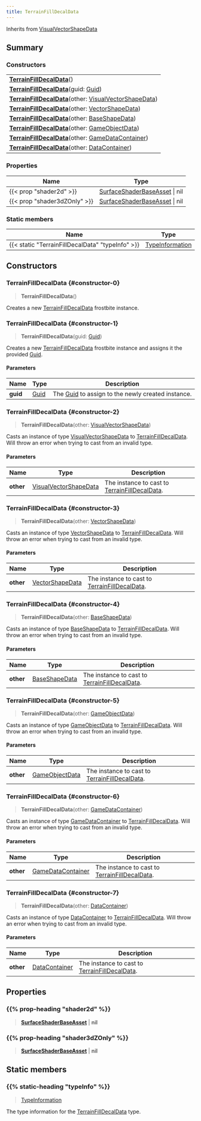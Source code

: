 ```yaml
---
title: TerrainFillDecalData
---
```


Inherits from 
[VisualVectorShapeData](/vext/ref/fb/visualvectorshapedata)

## Summary
### Constructors
| |
| ----------- |
| **[TerrainFillDecalData](#constructor-0)**() |
| **[TerrainFillDecalData](#constructor-1)**(guid: [Guid](/vext/ref/shared/class/guid)) |
| **[TerrainFillDecalData](#constructor-2)**(other: [VisualVectorShapeData](/vext/ref/fb/visualvectorshapedata)) |
| **[TerrainFillDecalData](#constructor-3)**(other: [VectorShapeData](/vext/ref/fb/vectorshapedata)) |
| **[TerrainFillDecalData](#constructor-4)**(other: [BaseShapeData](/vext/ref/fb/baseshapedata)) |
| **[TerrainFillDecalData](#constructor-5)**(other: [GameObjectData](/vext/ref/fb/gameobjectdata)) |
| **[TerrainFillDecalData](#constructor-6)**(other: [GameDataContainer](/vext/ref/fb/gamedatacontainer)) |
| **[TerrainFillDecalData](#constructor-7)**(other: [DataContainer](/vext/ref/shared/class/datacontainer)) |

### Properties
| Name | Type |
| ---- | ---- |
| {{< prop "shader2d" >}} | [SurfaceShaderBaseAsset](/vext/ref/fb/surfaceshaderbaseasset) \| nil |
| {{< prop "shader3dZOnly" >}} | [SurfaceShaderBaseAsset](/vext/ref/fb/surfaceshaderbaseasset) \| nil |

### Static members
| Name | Type |
| ---- | ---- |
| {{< static "TerrainFillDecalData" "typeInfo" >}} | [TypeInformation](/vext/ref/shared/class/typeinformation) |

## Constructors
### TerrainFillDecalData {#constructor-0}
> **TerrainFillDecalData**()

Creates a new [TerrainFillDecalData](/vext/ref/fb/terrainfilldecaldata) frostbite instance.

### TerrainFillDecalData {#constructor-1}
> **TerrainFillDecalData**(guid: [Guid](/vext/ref/shared/class/guid))

Creates a new [TerrainFillDecalData](/vext/ref/fb/terrainfilldecaldata) frostbite instance and assigns it the provided [Guid](/vext/ref/shared/class/guid).

#### Parameters
| Name | Type | Description |
| ---- | ---- | ----------- |
| **guid** | [Guid](/vext/ref/shared/class/guid) | The [Guid](/vext/ref/shared/class/guid) to assign to the newly created instance. |

### TerrainFillDecalData {#constructor-2}
> **TerrainFillDecalData**(other: [VisualVectorShapeData](/vext/ref/fb/visualvectorshapedata))

Casts an instance of type [VisualVectorShapeData](/vext/ref/fb/visualvectorshapedata) to [TerrainFillDecalData](/vext/ref/fb/terrainfilldecaldata). Will throw an error when trying to cast from an invalid type.

#### Parameters
| Name | Type | Description |
| ---- | ---- | ----------- |
| **other** | [VisualVectorShapeData](/vext/ref/fb/visualvectorshapedata) | The instance to cast to [TerrainFillDecalData](/vext/ref/fb/terrainfilldecaldata). |

### TerrainFillDecalData {#constructor-3}
> **TerrainFillDecalData**(other: [VectorShapeData](/vext/ref/fb/vectorshapedata))

Casts an instance of type [VectorShapeData](/vext/ref/fb/vectorshapedata) to [TerrainFillDecalData](/vext/ref/fb/terrainfilldecaldata). Will throw an error when trying to cast from an invalid type.

#### Parameters
| Name | Type | Description |
| ---- | ---- | ----------- |
| **other** | [VectorShapeData](/vext/ref/fb/vectorshapedata) | The instance to cast to [TerrainFillDecalData](/vext/ref/fb/terrainfilldecaldata). |

### TerrainFillDecalData {#constructor-4}
> **TerrainFillDecalData**(other: [BaseShapeData](/vext/ref/fb/baseshapedata))

Casts an instance of type [BaseShapeData](/vext/ref/fb/baseshapedata) to [TerrainFillDecalData](/vext/ref/fb/terrainfilldecaldata). Will throw an error when trying to cast from an invalid type.

#### Parameters
| Name | Type | Description |
| ---- | ---- | ----------- |
| **other** | [BaseShapeData](/vext/ref/fb/baseshapedata) | The instance to cast to [TerrainFillDecalData](/vext/ref/fb/terrainfilldecaldata). |

### TerrainFillDecalData {#constructor-5}
> **TerrainFillDecalData**(other: [GameObjectData](/vext/ref/fb/gameobjectdata))

Casts an instance of type [GameObjectData](/vext/ref/fb/gameobjectdata) to [TerrainFillDecalData](/vext/ref/fb/terrainfilldecaldata). Will throw an error when trying to cast from an invalid type.

#### Parameters
| Name | Type | Description |
| ---- | ---- | ----------- |
| **other** | [GameObjectData](/vext/ref/fb/gameobjectdata) | The instance to cast to [TerrainFillDecalData](/vext/ref/fb/terrainfilldecaldata). |

### TerrainFillDecalData {#constructor-6}
> **TerrainFillDecalData**(other: [GameDataContainer](/vext/ref/fb/gamedatacontainer))

Casts an instance of type [GameDataContainer](/vext/ref/fb/gamedatacontainer) to [TerrainFillDecalData](/vext/ref/fb/terrainfilldecaldata). Will throw an error when trying to cast from an invalid type.

#### Parameters
| Name | Type | Description |
| ---- | ---- | ----------- |
| **other** | [GameDataContainer](/vext/ref/fb/gamedatacontainer) | The instance to cast to [TerrainFillDecalData](/vext/ref/fb/terrainfilldecaldata). |

### TerrainFillDecalData {#constructor-7}
> **TerrainFillDecalData**(other: [DataContainer](/vext/ref/shared/class/datacontainer))

Casts an instance of type [DataContainer](/vext/ref/shared/class/datacontainer) to [TerrainFillDecalData](/vext/ref/fb/terrainfilldecaldata). Will throw an error when trying to cast from an invalid type.

#### Parameters
| Name | Type | Description |
| ---- | ---- | ----------- |
| **other** | [DataContainer](/vext/ref/shared/class/datacontainer) | The instance to cast to [TerrainFillDecalData](/vext/ref/fb/terrainfilldecaldata). |

## Properties
### {{% prop-heading "shader2d" %}}
> **[SurfaceShaderBaseAsset](/vext/ref/fb/surfaceshaderbaseasset)** | **nil**

### {{% prop-heading "shader3dZOnly" %}}
> **[SurfaceShaderBaseAsset](/vext/ref/fb/surfaceshaderbaseasset)** | **nil**

## Static members
### {{% static-heading "typeInfo" %}}
> [TypeInformation](/vext/ref/shared/class/typeinformation)

The type information for the [TerrainFillDecalData](/vext/ref/fb/terrainfilldecaldata) type.

